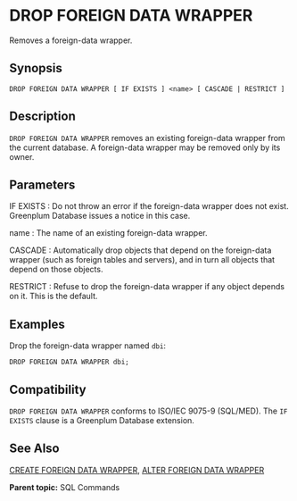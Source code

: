 # DROP FOREIGN DATA WRAPPER

Removes a foreign-data wrapper.

## Synopsis

``` {#sql_command_synopsis}
DROP FOREIGN DATA WRAPPER [ IF EXISTS ] <name> [ CASCADE | RESTRICT ]
```

## Description

`DROP FOREIGN DATA WRAPPER` removes an existing foreign-data wrapper from the current database. A foreign-data wrapper may be removed only by its owner.

## Parameters

IF EXISTS
:   Do not throw an error if the foreign-data wrapper does not exist. Greenplum Database issues a notice in this case.

name
:   The name of an existing foreign-data wrapper.

CASCADE
:   Automatically drop objects that depend on the foreign-data wrapper (such as foreign tables and servers), and in turn all objects that depend on those objects.

RESTRICT
:   Refuse to drop the foreign-data wrapper if any object depends on it. This is the default.

## Examples

Drop the foreign-data wrapper named `dbi`:

```
DROP FOREIGN DATA WRAPPER dbi;
```

## Compatibility

`DROP FOREIGN DATA WRAPPER` conforms to ISO/IEC 9075-9 (SQL/MED). The `IF EXISTS` clause is a Greenplum Database extension.

## See Also

[CREATE FOREIGN DATA WRAPPER](CREATE_FOREIGN_DATA_WRAPPER.html), [ALTER FOREIGN DATA WRAPPER](ALTER_FOREIGN_DATA_WRAPPER.html)

**Parent topic:** SQL Commands

